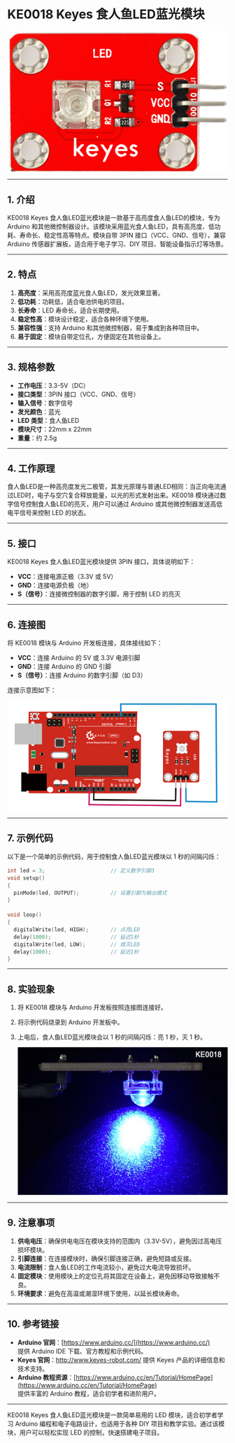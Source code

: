 # KE0018 Keyes 食人鱼LED蓝光模块

![image-20250312153417077](media/image-20250312153417077.png)

---

## **1. 介绍**

KE0018 Keyes 食人鱼LED蓝光模块是一款基于高亮度食人鱼LED的模块，专为 Arduino 和其他微控制器设计。该模块采用蓝光食人鱼LED，具有高亮度、低功耗、寿命长、稳定性高等特点。模块自带 3PIN 接口（VCC、GND、信号），兼容 Arduino 传感器扩展板，适合用于电子学习、DIY 项目、智能设备指示灯等场景。

---

## **2. 特点**

1. **高亮度**：采用高亮度蓝光食人鱼LED，发光效果显著。  
2. **低功耗**：功耗低，适合电池供电的项目。  
3. **长寿命**：LED 寿命长，适合长期使用。  
4. **稳定性高**：模块设计稳定，适合各种环境下使用。  
5. **兼容性强**：支持 Arduino 和其他微控制器，易于集成到各种项目中。  
6. **易于固定**：模块自带定位孔，方便固定在其他设备上。

---

## **3. 规格参数**

- **工作电压**：3.3-5V（DC）  
- **接口类型**：3PIN 接口（VCC、GND、信号）  
- **输入信号**：数字信号  
- **发光颜色**：蓝光  
- **LED 类型**：食人鱼LED  
- **模块尺寸**：22mm x 22mm  
- **重量**：约 2.5g  

---

## **4. 工作原理**

食人鱼LED是一种高亮度发光二极管，其发光原理与普通LED相同：当正向电流通过LED时，电子与空穴复合释放能量，以光的形式发射出来。KE0018 模块通过数字信号控制食人鱼LED的亮灭，用户可以通过 Arduino 或其他微控制器发送高低电平信号来控制 LED 的状态。

---

## **5. 接口**

KE0018 Keyes 食人鱼LED蓝光模块提供 3PIN 接口，具体说明如下：  
- **VCC**：连接电源正极（3.3V 或 5V）  
- **GND**：连接电源负极（地）  
- **S（信号）**：连接微控制器的数字引脚，用于控制 LED 的亮灭  

---

## **6. 连接图**

将 KE0018 模块与 Arduino 开发板连接，具体接线如下：  
- **VCC**：连接 Arduino 的 5V 或 3.3V 电源引脚  
- **GND**：连接 Arduino 的 GND 引脚  
- **S（信号）**：连接 Arduino 的数字引脚（如 D3）  

连接示意图如下：  

![image-20250319095623175](media/image-20250319095623175.png)

---

## **7. 示例代码**

以下是一个简单的示例代码，用于控制食人鱼LED蓝光模块以 1 秒的间隔闪烁：

```cpp
int led = 3;                     // 定义数字引脚3
void setup()
{
  pinMode(led, OUTPUT);          // 设置引脚为输出模式
}

void loop()
{
  digitalWrite(led, HIGH);       // 点亮LED
  delay(1000);                   // 延迟1秒
  digitalWrite(led, LOW);        // 熄灭LED
  delay(1000);                   // 延迟1秒
}
```

---

## **8. 实验现象**

1. 将 KE0018 模块与 Arduino 开发板按照连接图连接好。  

2. 将示例代码烧录到 Arduino 开发板中。  

3. 上电后，食人鱼LED蓝光模块会以 1 秒的间隔闪烁：亮 1 秒，灭 1 秒。  

	![](media/image-20250319095806118.png)

---

## **9. 注意事项**

1. **供电电压**：确保供电电压在模块支持的范围内（3.3V-5V），避免因过高电压损坏模块。  
2. **引脚连接**：在连接模块时，确保引脚连接正确，避免短路或反接。  
3. **电流限制**：食人鱼LED的工作电流较小，避免过大电流导致损坏。  
4. **固定模块**：使用模块上的定位孔将其固定在设备上，避免因移动导致接触不良。  
5. **环境要求**：避免在高温或潮湿环境下使用，以延长模块寿命。  

---

## **10. 参考链接**

- **Arduino 官网**：[https://www.arduino.cc/](https://www.arduino.cc/)  
  提供 Arduino IDE 下载、官方教程和示例代码。  
- **Keyes 官网**：http://www.keyes-robot.com/ 
  提供 Keyes 产品的详细信息和技术支持。  
- **Arduino 教程资源**：[https://www.arduino.cc/en/Tutorial/HomePage](https://www.arduino.cc/en/Tutorial/HomePage)  
  提供丰富的 Arduino 教程，适合初学者和进阶用户。  

---

KE0018 Keyes 食人鱼LED蓝光模块是一款简单易用的 LED 模块，适合初学者学习 Arduino 编程和电子电路设计，也适用于各种 DIY 项目和教学实验。通过该模块，用户可以轻松实现 LED 的控制，快速搭建电子项目。
